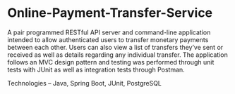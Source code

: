 # Online-Payment-Transfer-Service
A pair programmed RESTful API server and command-line application intended to allow authenticated users to transfer monetary payments between each other. Users can also view a list of transfers they’ve sent or received as well as details regarding any individual transfer. The application follows an MVC design pattern and testing was performed through unit tests with JUnit as well as integration tests through Postman.

Technologies – Java, Spring Boot, JUnit, PostgreSQL

